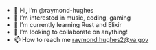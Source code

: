 - 👋 Hi, I’m @raymond-hughes
- 👀 I’m interested in music, coding, gaming
- 🌱 I’m currently learning Rust and Elixir
- 💞️ I’m looking to collaborate on anything!
- 📫 How to reach me raymond.hughes2@va.gov

<!---
raymond-hughes/raymond-hughes is a ✨ special ✨ repository because its `README.md` (this file) appears on your GitHub profile.
You can click the Preview link to take a look at your changes.
--->
